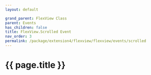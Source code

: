 ```yaml
---
layout: default

grand_parent: FlexView Class
parent: Events
has_children: false
title: FlexView.Scrolled Event
nav_order: 3
permalink: /package/extension4/flexview/flexview/events/scrolled
---
```

# {{ page.title }}